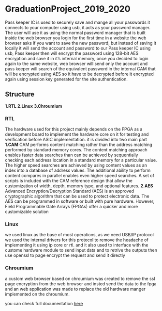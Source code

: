 # GraduationProject_2019_2020
Pass keeper IC is used to securely save and mange all your passwords it connects to your computer using usb, it acts as your password manager. The user will use it as using the normal password manager that is built inside the web browser you login for the first time in a website the web browser asks if you want to save the new password, but instead of saving it locally it will send the account and password to our Pass keeper IC using usb, Pass keeper then will encrypt the password using 128-bit AES encryption and save it in it’s internal memory,  once you decided to login again to the same website, web browser will send only the account and pass keeper will search of the equivalent password in the internal CAM that will be encrypted using AES so it have to be decrypted before it encrypted again using session key generated for the site authentication.
## Structure 
**1.RTL**
**2.Linux**
**3.Chroumium**

### RTL
The hardware used for this project mainly depends on the FPGA as a development board to implement the hardware core on it for testing and verification before ASIC implementation.
it is divided into two main part 
**1.CAM**
  CAM performs content matching rather than the address matching performed by standard memory cores. The content matching approach enables faster data searches than can be achieved by sequentially checking each address location in a standard memory for a particular value. The higher speed searches are achieved by using content values as an index into a database of address values. The additional ability to perform content compares in parallel enables even higher speed searches. A set of scripts is included with the CAM reference design that allow the customization of width, depth, memory type, and optional features.
**2.AES**
Advanced Encryption/Decryption Standard (AES)  is an approved cryptographic algorithm that can be used to protect electronic data. The AES can be programmed in software or built with pure hardware. However, Field Programmable Gate Arrays (FPGAs) offer a quicker and more customizable solution 

### Linux
we used linux as the base of most operations, as we need USB/IP protocol we used the internal drivers for this protocol to remove the headache of implementing it using ip core or rtl.
and it also used to interface with the custome hardware module to send input data and to retrive the outputs then use openssl to page encrypt the request and send it directly

### Chroumium
a custom web browser based on chroumium was created to remove the ssl page encryption from the web browser and insted send the data to the fpga and an web application was made to replace the old hardware manger implemented on the chroumium.

you can check full documentation [here](https://docs.google.com/document/d/1N3bH1BNMT8D9PLzdRzl_fX-cvAPWpY2PHtI4gaxJHfg/edit?usp=sharing)
